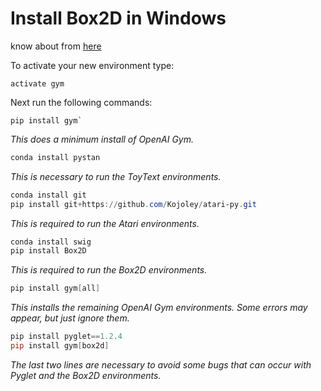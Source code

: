# Install Box2D in Windows

know about from [here](https://towardsdatascience.com/how-to-install-openai-gym-in-a-windows-environment-338969e24d30)

To activate your new environment type:

```shell
activate gym
```

Next run the following commands:

```shell
pip install gym`
```

*This does a minimum install of OpenAI Gym.*

```powershell
conda install pystan
```

*This is necessary to run the ToyText environments.*

```powershell
conda install git
pip install git+https://github.com/Kojoley/atari-py.git
```

*This is required to run the Atari environments.*

```powershell
conda install swig
pip install Box2D
```

*This is required to run the Box2D environments.*

```powershell
pip install gym[all]
```

*This installs the remaining OpenAI Gym environments. Some errors may appear, but just ignore them.*

```powershell
pip install pyglet==1.2.4
pip install gym[box2d]
```

*The last two lines are necessary to avoid some bugs that can occur with Pyglet and the Box2D environments.*

